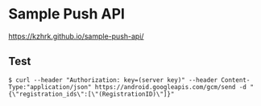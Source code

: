 Sample Push API
===

https://kzhrk.github.io/sample-push-api/

## Test

```
$ curl --header "Authorization: key=(server key)" --header Content-Type:"application/json" https://android.googleapis.com/gcm/send -d "{\"registration_ids\":[\"(RegistrationID)\"]}"
```
